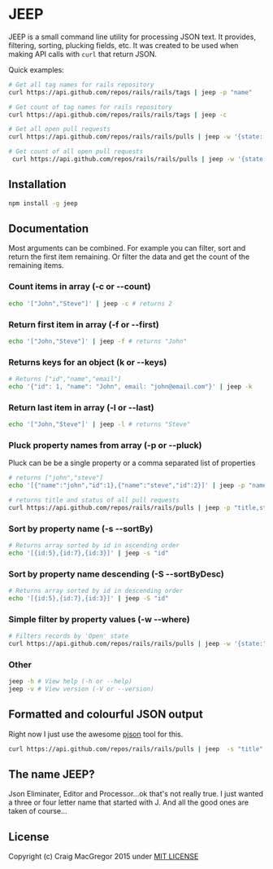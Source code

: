 # JEEP
JEEP is a small command line utility for processing JSON text.
It provides, filtering, sorting, plucking fields, etc. It was created to be
used when making API calls with `curl` that return JSON.

Quick examples:

```bash
# Get all tag names for rails repository
curl https://api.github.com/repos/rails/rails/tags | jeep -p "name"

# Get count of tag names for rails repository
curl https://api.github.com/repos/rails/rails/tags | jeep -c

# Get all open pull requests
curl https://api.github.com/repos/rails/rails/pulls | jeep -w '{state: "Open"}'

# Get count of all open pull requests
 curl https://api.github.com/repos/rails/rails/pulls | jeep -w '{state: "Open"}' -c
```

## Installation
```bash
npm install -g jeep
```

## Documentation
Most arguments can be combined. For example you can filter, sort and
return the first item remaining. Or filter the data and get the count of the
remaining items.

### Count items in array (-c or --count)
```bash
echo '["John","Steve"]' | jeep -c # returns 2
```

### Return first item in array (-f or --first)
```bash
echo '["John,"Steve"]' | jeep -f # returns "John"
```

### Returns keys for an object (k or --keys)
```bash
# Returns ["id","name","email"]
echo '{"id": 1, "name": "John", email: "john@email.com"}' | jeep -k
```

### Return last item in array (-l or --last)
```bash
echo '["John,"Steve"]' | jeep -l # returns "Steve"
```

### Pluck property names from array (-p or --pluck)
Pluck can be be a single property or a comma separated list of properties

```bash
# returns ["john","steve"]
echo '[{"name":"john","id":1},{"name":"steve","id":2}]' | jeep -p "name" 

# returns title and status of all pull requests
curl https://api.github.com/repos/rails/rails/pulls | jeep -p "title,status"
```

### Sort by property name (-s --sortBy)
```bash
# Returns array sorted by id in ascending order
echo '[{id:5},{id:7},{id:3}]' | jeep -s "id"
```

### Sort by property name descending (-S --sortByDesc)
```bash
# Returns array sorted by id in descending order
echo '[{id:5},{id:7},{id:3}]' | jeep -S "id"
```

### Simple filter by property values (-w --where)
```bash
# Filters records by 'Open' state
curl https://api.github.com/repos/rails/rails/pulls | jeep -w '{state:"Open"}'
```

### Other

```bash
jeep -h # View help (-h or --help)
jeep -v # View version (-V or --version)
```

## Formatted and colourful JSON output
Right now I just use the awesome [pjson](https://github.com/igorgue/pjson) tool for this.

```bash
curl https://api.github.com/repos/rails/rails/pulls | jeep  -s "title" | pjson
```

## The name JEEP?
Json Eliminater, Editor and Processor...ok that's not really true. I just wanted a three or four letter name that started with J. And all the good ones are taken of course...

## License

Copyright (c) Craig MacGregor 2015 under [MIT LICENSE](/LICENSE)
